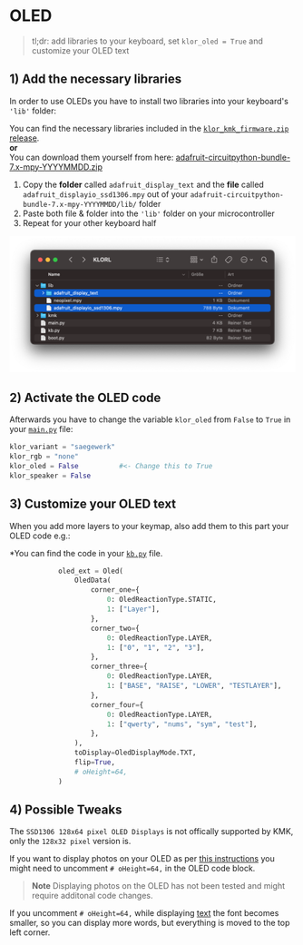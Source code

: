 # OLED

>tl;dr: add libraries to your keyboard, set `klor_oled = True` and customize your OLED text
## 1) Add the necessary libraries
In order to use OLEDs you have to install two libraries into your keyboard's `'lib'` folder:

You can find the necessary libraries included in the [`klor_kmk_firmware.zip` release](https://github.com/moritz-john/kmk-config-klor/releases).\
**or**\
You can download them yourself from here: [adafruit-circuitpython-bundle-7.x-mpy-YYYYMMDD.zip](https://github.com/adafruit/Adafruit_CircuitPython_Bundle/releases/)

1) Copy the **folder** called `adafruit_display_text` and the **file** called `adafruit_displayio_ssd1306.mpy` out of your `adafruit-circuitpython-bundle-7.x-mpy-YYYYMMDD/lib/` folder
2) Paste both file & folder into the `'lib'` folder on your microcontroller
3) Repeat for your other keyboard half

<p>
  <img alt="OLED lib folder" src="images/oled_lib.png">
</p>

## 2) Activate the OLED code
Afterwards you have to change the variable `klor_oled` from `False` to `True` in your [`main.py`](../main.py) file:

```python
klor_variant = "saegewerk"
klor_rgb = "none"         
klor_oled = False          #<- Change this to True
klor_speaker = False      
```

## 3) Customize your OLED text
When you add more layers to your keymap, also add them to this part your OLED code e.g.:

*You can find the code in your [`kb.py`](../kb.py#L102) file.
```python
            oled_ext = Oled(
                OledData(
                    corner_one={
                        0: OledReactionType.STATIC,
                        1: ["Layer"],
                    },
                    corner_two={
                        0: OledReactionType.LAYER,
                        1: ["0", "1", "2", "3"],
                    },
                    corner_three={
                        0: OledReactionType.LAYER,
                        1: ["BASE", "RAISE", "LOWER", "TESTLAYER"],
                    },
                    corner_four={
                        0: OledReactionType.LAYER,
                        1: ["qwerty", "nums", "sym", "test"],
                    },
                ),
                toDisplay=OledDisplayMode.TXT,
                flip=True,
                # oHeight=64,
            ) 
```

## 4) Possible Tweaks
The `SSD1306 128x64 pixel OLED Displays` is not offically supported by KMK, only the `128x32 pixel` version is.

If you want to display photos on your OLED as per [this instructions](http://kmkfw.io/docs/peg_oled_display#photos) you might need to uncomment `# oHeight=64,` in the OLED code block. 

> **Note**
> Displaying photos on the OLED has not been tested and might require additonal code changes.

If you uncomment `# oHeight=64,` while displaying [text](http://kmkfw.io/docs/peg_oled_display#text) the font becomes smaller, so you can display more words, but everything is moved to the top left corner. 